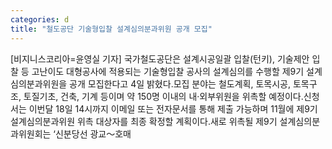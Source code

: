 ```yaml
---
categories: d
title: "철도공단 기술형입찰 설계심의분과위원 공개 모집"
---
```

[비지니스코리아=윤영실 기자] 국가철도공단은 설계시공일괄 입찰(턴키), 기술제안 입찰 등 고난이도 대형공사에 적용되는 기술형입찰 공사의 설계심의를 수행할 제9기 설계심의분과위원을 공개 모집한다고 4일 밝혔다.모집 분야는 철도계획, 토목시공, 토목구조, 토질기초, 건축, 기계 등이며 약 150명 이내의 내·외부위원을 위촉할 예정이다.신청서는 이번달 18일 14시까지 이메일 또는 전자문서를 통해 제출 가능하며 11월에 제9기 설계심의분과위원 위촉 대상자를 최종 확정할 계획이다.새로 위촉될 제9기 설계심의분과위원회는 ‘신분당선 광교～호매